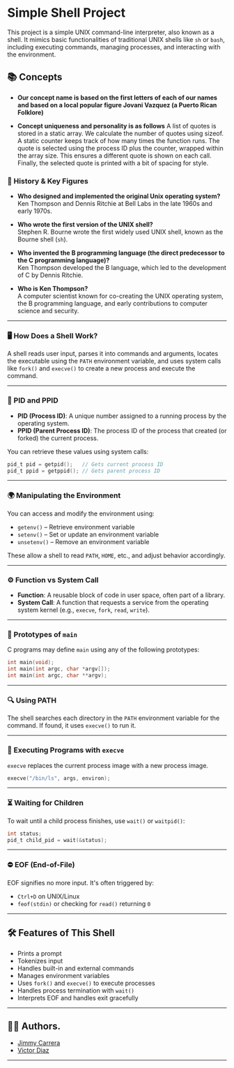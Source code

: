 # Simple Shell Project

This project is a simple UNIX command-line interpreter, also known as a shell. It mimics basic functionalities of traditional UNIX shells like `sh` or `bash`, including executing commands, managing processes, and interacting with the environment.

## 📚 Concepts

- **Our concept name is based on the first letters of each of our names and based on a local popular figure Jovani Vazquez (a Puerto Rican Folklore)**

- **Concept uniqueness and personality is as follows**
  A list of quotes is stored in a static array.
  We calculate the number of quotes using sizeof.
  A static counter keeps track of how many times the function runs.
  The quote is selected using the process ID plus the counter, wrapped within the array size.
  This ensures a different quote is shown on each call.
  Finally, the selected quote is printed with a bit of spacing for style.

### 🧠 History & Key Figures

- **Who designed and implemented the original Unix operating system?**  
  Ken Thompson and Dennis Ritchie at Bell Labs in the late 1960s and early 1970s.

- **Who wrote the first version of the UNIX shell?**  
  Stephen R. Bourne wrote the first widely used UNIX shell, known as the Bourne shell (`sh`).

- **Who invented the B programming language (the direct predecessor to the C programming language)?**  
  Ken Thompson developed the B language, which led to the development of C by Dennis Ritchie.

- **Who is Ken Thompson?**  
  A computer scientist known for co-creating the UNIX operating system, the B programming language, and early contributions to computer science and security.

---

### 🖥️ How Does a Shell Work?

A shell reads user input, parses it into commands and arguments, locates the executable using the `PATH` environment variable, and uses system calls like `fork()` and `execve()` to create a new process and execute the command.

---

### 🔢 PID and PPID

- **PID (Process ID)**: A unique number assigned to a running process by the operating system.
- **PPID (Parent Process ID)**: The process ID of the process that created (or forked) the current process.

You can retrieve these values using system calls:
```c
pid_t pid = getpid();   // Gets current process ID
pid_t ppid = getppid(); // Gets parent process ID
```

---

### 🌍 Manipulating the Environment

You can access and modify the environment using:
- `getenv()` – Retrieve environment variable
- `setenv()` – Set or update an environment variable
- `unsetenv()` – Remove an environment variable

These allow a shell to read `PATH`, `HOME`, etc., and adjust behavior accordingly.

---

### ⚙️ Function vs System Call

- **Function**: A reusable block of code in user space, often part of a library.
- **System Call**: A function that requests a service from the operating system kernel (e.g., `execve`, `fork`, `read`, `write`).

---

### 📝 Prototypes of `main`

C programs may define `main` using any of the following prototypes:
```c
int main(void);
int main(int argc, char *argv[]);
int main(int argc, char **argv);
```

---

### 🔍 Using PATH

The shell searches each directory in the `PATH` environment variable for the command. If found, it uses `execve()` to run it.

---

### 🚀 Executing Programs with `execve`

`execve` replaces the current process image with a new process image.

```c
execve("/bin/ls", args, environ);
```

---

### ⏳ Waiting for Children

To wait until a child process finishes, use `wait()` or `waitpid()`:

```c
int status;
pid_t child_pid = wait(&status);
```

---

### ⛔ EOF (End-of-File)

EOF signifies no more input. It's often triggered by:
- `Ctrl+D` on UNIX/Linux
- `feof(stdin)` or checking for `read()` returning `0`

---

## 🛠️ Features of This Shell

- Prints a prompt
- Tokenizes input
- Handles built-in and external commands
- Manages environment variables
- Uses `fork()` and `execve()` to execute processes
- Handles process termination with `wait()`
- Interprets EOF and handles exit gracefully

---

## 🧑‍💻 Authors.

- <a href="https://github.com/Jcarrera007">Jimmy Carrera</a>
- <a href="https://github.com/victor10days">Victor Diaz</a>

---


